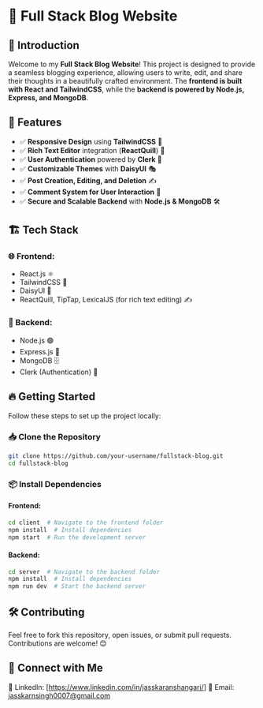 # 📝 Full Stack Blog Website

## 🚀 Introduction
Welcome to my **Full Stack Blog Website**! This project is designed to provide a seamless blogging experience, allowing users to write, edit, and share their thoughts in a beautifully crafted environment. The **frontend is built with React and TailwindCSS**, while the **backend is powered by Node.js, Express, and MongoDB**.

## 🎯 Features
- ✅ **Responsive Design** using **TailwindCSS** 🎨
- ✅ **Rich Text Editor** integration (**ReactQuill**) 📝
- ✅ **User Authentication** powered by **Clerk** 🔐
- ✅ **Customizable Themes** with **DaisyUI** 🎭
- ✅ **Post Creation, Editing, and Deletion** ✍️
- ✅ **Comment System for User Interaction** 💬
- ✅ **Secure and Scalable Backend** with **Node.js & MongoDB** 🛠️


## 🏗️ Tech Stack
### 🌐 Frontend:
- React.js ⚛️
- TailwindCSS 🎨
- DaisyUI 💠
- ReactQuill, TipTap, LexicalJS (for rich text editing) ✍️

### 🔧 Backend:
- Node.js 🟢
- Express.js 🚀
- MongoDB 🗄️
- Clerk (Authentication) 🔐

## 🔥 Getting Started
Follow these steps to set up the project locally:

### 📥 Clone the Repository
```bash
git clone https://github.com/your-username/fullstack-blog.git
cd fullstack-blog
```

### 📦 Install Dependencies
#### Frontend:
```bash
cd client  # Navigate to the frontend folder
npm install  # Install dependencies
npm start  # Run the development server
```

#### Backend:
```bash
cd server  # Navigate to the backend folder
npm install  # Install dependencies
npm run dev  # Start the backend server
```

## 🛠️ Contributing
Feel free to fork this repository, open issues, or submit pull requests. Contributions are welcome! 😊

## 📢 Connect with Me
💼 LinkedIn: [https://www.linkedin.com/in/jasskaranshangari/]
📧 Email: jasskarnsingh0007@gmail.com
